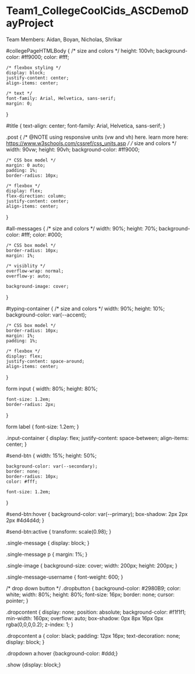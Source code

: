 # Team1_CollegeCoolCids_ASCDemoDayProject

Team Members: Aidan, Boyan, Nicholas, Shrikar

#collegePageHTMLBody {
    /* size and colors */
    height: 100vh;
    background-color: #ff9000;
    color: #fff;

    /* flexbox styling */
    display: block;
    justify-content: center;
    align-items: center;

    /* text */
    font-family: Arial, Helvetica, sans-serif;
    margin: 0;
}

#title {
    text-align: center;
    font-family: Arial, Helvetica, sans-serif;
}



.post {
    /*
        @NOTE using responsive units (vw and vh) here.
        learn more here: https://www.w3schools.com/cssref/css_units.asp
    */
    /* size and colors */
    width: 90vw;
    height: 90vh;
    background-color: #ff9000;
    
    /* CSS box model */
    margin: 0 auto;
    padding: 1%;
    border-radius: 10px;

    /* flexbox */
    display: flex;
    flex-direction: column;
    justify-content: center;
    align-items: center;
}

#all-messages {
    /* size and colors */
    width: 90%;
    height: 70%;
    background-color: #fff;
    color: #000;

    /* CSS box model */
    border-radius: 10px;
    margin: 1%;

    /* visiblity */
    overflow-wrap: normal;
    overflow-y: auto;

    background-image: cover;

}

#typing-container {
    /* size and colors */
    width: 90%;
    height: 10%;
    background-color: var(--accent);
    
    /* CSS box model */
    border-radius: 10px;
    margin: 1%;
    padding: 1%; 

    /* flexbox */
    display: flex;
    justify-content: space-around;
    align-items: center;
}




form input {
    width: 80%;
    height: 80%;

    font-size: 1.2em;
    border-radius: 2px;
}

form label {
    font-size: 1.2em;
}

.input-container {
    display: flex;
    justify-content: space-between;
    align-items: center;
}


#send-btn {
    width: 15%;
    height: 50%;

    background-color: var(--secondary);
    border: none;
    border-radius: 10px;
    color: #fff;

    font-size: 1.2em;
}

#send-btn:hover {
    background-color: var(--primary);
    box-shadow: 2px 2px 2px #4d4d4d;
}

#send-btn:active {
    transform: scale(0.98);
}

.single-message {
    display: block;
}

.single-message p {
    margin: 1%;
}

.single-image {
    background-size: cover;
    width: 200px;
    height: 200px;
}

.single-message-username {
    font-weight: 600;
}

/* drop down button */
.dropbutton {
    background-color: #2980B9;
    color: white;
    width: 80%;
    height: 80%;
    font-size: 16px;
    border: none;
    cursor: pointer;
  }

  
  .dropcontent {
    display: none;
    position: absolute;
    background-color: #f1f1f1;
    min-width: 160px;
    overflow: auto;
    box-shadow: 0px 8px 16px 0px rgba(0,0,0,0.2);
    z-index: 1;
  }
  
  .dropcontent a {
    color: black;
    padding: 12px 16px;
    text-decoration: none;
    display: block;
  }
  
  .dropdown a:hover {background-color: #ddd;}
  
  .show {display: block;}
